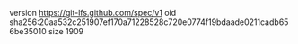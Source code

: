 version https://git-lfs.github.com/spec/v1
oid sha256:20aa532c251907ef170a71228528c720e0774f19bdaade0211cadb656be35010
size 1909
